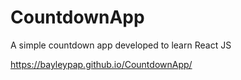 # CountdownApp
A simple countdown app developed to learn React JS

https://bayleypap.github.io/CountdownApp/
